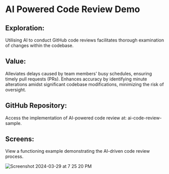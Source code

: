 <h1>AI Powered Code Review Demo</h1>


<h2>Exploration:</h2>
Utilising AI to conduct GitHub code reviews facilitates thorough examination of changes within the codebase.

<h2>Value:</h2>
Alleviates delays caused by team members' busy schedules, ensuring timely pull requests (PRs).
Enhances accuracy by identifying minute alterations amidst significant codebase modifications, minimizing the risk of oversight.

<h2>GitHub Repository:</h2>
Access the implementation of AI-powered code review at: ai-code-review-sample.

<h2>Screens:</h2>
View a functioning example demonstrating the AI-driven code review process.

![Screenshot 2024-03-29 at 7 25 20 PM](https://github.com/jayanti-prajapati/ai-code-review-sample/assets/11006193/2eff8606-7112-463e-b660-d10ce3e9a96b)
